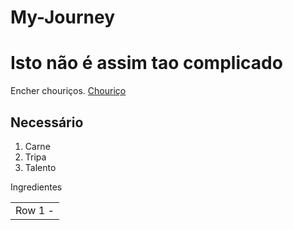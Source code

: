 # My-Journey
<!DOCTYPE html><html lang="en-US"> 
<html>
<head>
  <b><title> Como construir um site HTML </title></b>
</head>
<body>
<h1> Isto não é assim tao complicado </h1>
<p> Encher chouriços. <a href="https://www.continente.pt/dw/image/v2/BDVS_PRD/on/demandware.static/-/Sites-col-master-catalog/default/dw637d8eb1/images/col/514/5145955-frente.jpg?sw=2000&sh=2000">Chouriço </a> </p>
<p><h2> Necessário </h2>
<ol>
<li> Carne </li>
<li> Tripa </li>
<li> Talento </li>
</ol>
<table><thead>Ingredientes</thead>
<tr>
<td>Row 1 - 
</body>
</html>
